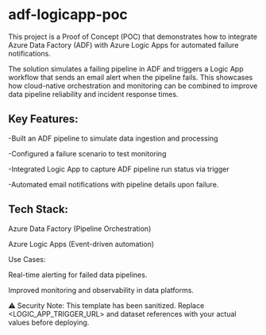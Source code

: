 # adf-logicapp-poc
This project is a Proof of Concept (POC) that demonstrates how to integrate Azure Data Factory (ADF) with Azure Logic Apps for automated failure notifications.

The solution simulates a failing pipeline in ADF and triggers a Logic App workflow that sends an email alert when the pipeline fails. This showcases how cloud-native orchestration and monitoring can be combined to improve data pipeline reliability and incident response times.

## Key Features:

  -Built an ADF pipeline to simulate data ingestion and processing
  
  -Configured a failure scenario to test monitoring
  
  -Integrated Logic App to capture ADF pipeline run status via trigger
  
  -Automated email notifications with pipeline details upon failure.


## Tech Stack:

Azure Data Factory (Pipeline Orchestration)

Azure Logic Apps (Event-driven automation)

Use Cases:

Real-time alerting for failed data pipelines.

Improved monitoring and observability in data platforms.

⚠️ Security Note: This template has been sanitized. Replace <LOGIC_APP_TRIGGER_URL> and dataset references with your actual values before deploying.
